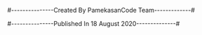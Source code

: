 #---------------Created By PamekasanCode Team-------------#

#---------------Published In 18 August 2020--------------#
